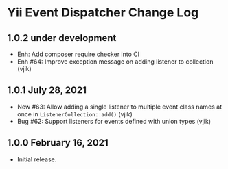 # Yii Event Dispatcher Change Log

## 1.0.2 under development

- Enh: Add composer require checker into CI
- Enh #64: Improve exception message on adding listener to collection (vjik)

## 1.0.1 July 28, 2021

- New #63: Allow adding a single listener to multiple event class names at once in `ListenerCollection::add()` (vjik)
- Bug #62: Support listeners for events defined with union types (vjik)

## 1.0.0 February 16, 2021

- Initial release.
